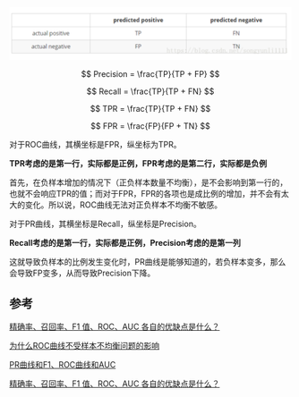 

![1569227833924](../../../assets/度量标准-深入理解.asset/1569227833924.png)


$$
Precision = \frac{TP}{TP + FP}
$$

$$
Recall = \frac{TP}{TP + FN}
$$

$$
TPR = \frac{TP}{TP + FN}
$$

$$
FPR = \frac{FP}{FP + TN}
$$

对于ROC曲线，其横坐标是FPR，纵坐标为TPR。

**TPR考虑的是第一行，实际都是正例，FPR考虑的是第二行，实际都是负例**

首先，在负样本增加的情况下（正负样本数量不均衡），是不会影响到第一行的，也就不会响应TPR的值；而对于FPR，FPR的各项也是成比例的增加，并不会有太大的变化。所以说，ROC曲线无法对正负样本不均衡不敏感。



对于PR曲线，其横坐标是Recall，纵坐标是Precision。

**Recall考虑的是第一行，实际都是正例，Precision考虑的是第一列**

这就导致负样本的比例发生变化时，PR曲线是能够知道的，若负样本变多，那么会导致FP变多，从而导致Precision下降。









## 参考

[精确率、召回率、F1 值、ROC、AUC 各自的优缺点是什么？](https://www.zhihu.com/question/30643044/answer/64151574?from=profile_answer_card)

[为什么ROC曲线不受样本不均衡问题的影响](https://blog.csdn.net/songyunli1111/article/details/82285266)

[PR曲线和F1、ROC曲线和AUC](https://blog.csdn.net/teminusign/article/details/51982877)

[精确率、召回率、F1 值、ROC、AUC 各自的优缺点是什么？](https://www.cnblogs.com/the-wolf-sky/p/10315118.html)
